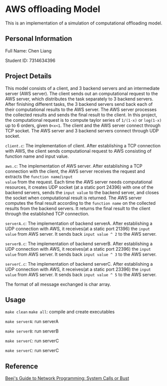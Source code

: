# AWS offloading Model
This is an implementation of a simulation of computational offloading model. 

## Personal Information
Full Name: Chen Liang

Student ID: 7314634396

## Project Details
This model consists of a client, and 3 backend servers and an intermediate server (AWS server). The client sends out an computational request to the AWS server, which distributes the task separately to 3 backend servers. After finishing different tasks, the 3 backend servers send back each of their computational results to the AWS server. The AWS server processes the collected results and sends the final result to the client. In this project, the computational request is to compute taylor series of <code>1/(1-x)</code> or <code>log(1-x)</code> up to 6 orders, given <code>0<x<1</code>. The client and the AWS server connect through TCP socket. The AWS server and 3 backend servers connect through UDP socket. 

<code>client.c</code>: The implementation of client. After establishing a TCP connection with AWS, the client sends computational request to AWS consisting of function name and input value.

<code>aws.c</code>: The implementation of AWS server. After establishing a TCP connection with the client, the AWS server receives the request and extracts the <code>function name</code>/<code>input value</code> from the request. Each time the AWS server needs computational resources, it creates UDP socket (at a static port 24396) with one of the backend servers, sends the <code>input value</code> to the backend server, and closes the socket when computational result is returned. The AWS server computes the final result according to the <code>function name</code> on the collected results from the backend servers. It returns the final result to the client through the established TCP connection.

<code>serverA.c</code>: The implementation of backend serverA. After establishing a UDP connection with AWS, it receives(at a static port 21396) the <code>input value</code> from AWS server. It sends back <code>input value ^ 2</code> to the AWS server. 

<code>serverB.c</code>: The implementation of backend serverB. After establishing a UDP connection with AWS, it receives(at a static port 22396) the <code>input value</code> from AWS server. It sends back <code>input value ^ 3</code> to the AWS server. 

<code>serverC.c</code>: The implementation of backend serverC. After establishing a UDP connection with AWS, it receives(at a static port 23396) the <code>input value</code> from AWS server. It sends back <code>input value ^ 5</code> to the AWS server. 

The format of all message exchanged is char array.

## Usage
<code>make clean</code> <code>make all</code>: compile and create executables

<code>make serverA</code>: run serverA

<code>make serverB</code>: run serverB

<code>make serverC</code>: run serverC

<code>make serverC</code>: run serverC

## Reference
[Beej's Guide to Network Programming: System Calls or Bust](http://beej.us/guide/bgnet/output/html/multipage/syscalls.html)